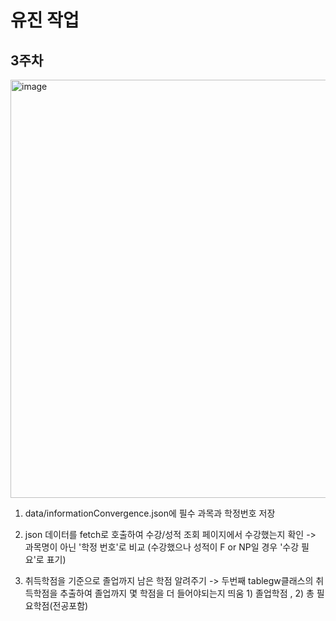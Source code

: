 # 유진 작업


## 3주차
<img width="669" alt="image" src="https://github.com/plz-graduate/Personal-Graduate/assets/136612437/aaf95d41-92f4-47b6-9a51-41657ada3593">

1. data/informationConvergence.json에 필수 과목과 학정번호 저장

2. json 데이터를 fetch로 호출하여 수강/성적 조회 페이지에서 수강했는지 확인 -> 과목명이 아닌 '학정 번호'로 비교 (수강했으나 성적이 F or NP일 경우 '수강 필요'로 표기)


3. 취득학점을 기준으로 졸업까지 남은 학점 알려주기
-> 두번째 tablegw클래스의 취득학점을 추출하여 졸업까지 몇 학점을 더 들어야되는지 띄움 1) 졸업학점 , 2) 총 필요학점(전공포함)